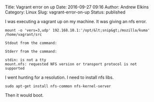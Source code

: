 Title: Vagrant error on up
Date: 2016-09-27 09:16
Author: Andrew Elkins
Category: Linux
Slug: vagrant-error-on-up
Status: published

I was executing a vagrant up on my machine. It was giving an nfs error.

~~~~  
mount -o 'vers=3,udp' 192.168.10.1:'/opt/&lt;snip&gt;/mozilla/kuma'
/home/vagrant/src

Stdout from the command:

Stderr from the command:

stdin: is not a tty  
mount.nfs: requested NFS version or transport protocol is not supported  
~~~~

I went hunting for a resolution. I need to install nfs libs.

~~~~  
sudo apt-get install nfs-common nfs-kernel-server  
~~~~

Then it would boot.
